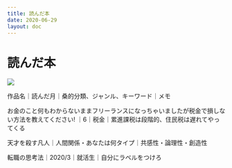 ```yaml
---
title: 読んだ本
date: 2020-06-29
layout: doc
---
```


# 読んだ本

![](https://chankuwa.com/wp-content/uploads/2020/06/hon.png)

作品名｜読んだ月｜桑的分類、ジャンル、キーワード｜メモ

お金のこと何もわからないままフリーランスになっちゃいましたが税金で損しない方法を教えてください! ｜6｜税金｜累進課税は段階的、住民税は遅れてやってくる

天才を殺す凡人｜人間関係・あなたは何タイプ｜共感性・論理性・創造性

転職の思考法｜2020/3｜就活生｜自分にラベルをつけろ